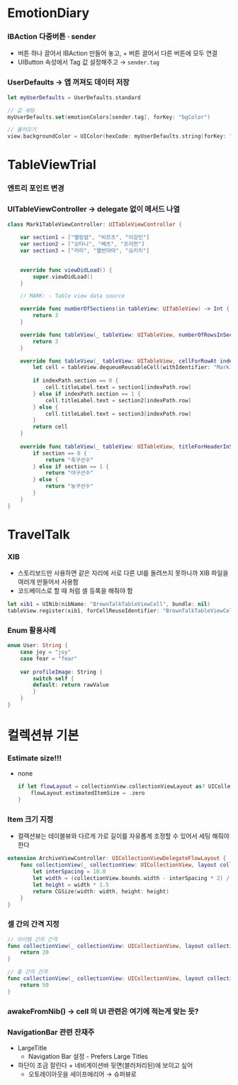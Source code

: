 # EmotionDiary

### IBAction 다중버튼 ∙ sender

- 버튼 하나 끌어서 IBAction 만들어 놓고, + 버튼 끌어서 다른 버튼에 모두 연결
- UIButton 속성에서 Tag 값 설정해주고 → `sender.tag`

### UserDefaults → 앱 꺼져도 데이터 저장

```swift
let myUserDefaults = UserDefaults.standard

// 값 세팅
myUserDefaults.set(emotionColors[sender.tag], forKey: "bgColor")

// 불러오기
view.backgroundColor = UIColor(hexCode: myUserDefaults.string(forKey: "bgColor") ?? originBgColor)
```

# TableViewTrial

### 엔트리 포인트 변경

### UITableViewController → delegate 없이 메서드 나열

```swift
class Mark1TableViewController: UITableViewController {
    
    var section1 = ["벨링엄", "비르츠", "이강인"]
    var section2 = ["오타니", "베츠", "프리먼"]
    var section3 = ["커리", "웸반야마", "요키치"]
    

    override func viewDidLoad() {
        super.viewDidLoad()
    }

    // MARK: - Table view data source

    override func numberOfSections(in tableView: UITableView) -> Int {
        return 3
    }

    override func tableView(_ tableView: UITableView, numberOfRowsInSection section: Int) -> Int {
        return 3
    }

    override func tableView(_ tableView: UITableView, cellForRowAt indexPath: IndexPath) -> UITableViewCell {
        let cell = tableView.dequeueReusableCell(withIdentifier: "Mark1TableViewCell", for: indexPath) as! Mark1TableViewCell
        
        if indexPath.section == 0 {
            cell.titleLabel.text = section1[indexPath.row]
        } else if indexPath.section == 1 {
            cell.titleLabel.text = section2[indexPath.row]
        } else {
            cell.titleLabel.text = section3[indexPath.row]
        }
        return cell
    }
    
    override func tableView(_ tableView: UITableView, titleForHeaderInSection section: Int) -> String? {
        if section == 0 {
            return "축구선수"
        } else if section == 1 {
            return "야구선수"
        } else {
            return "농구선수"
        }
    }
}
```

# TravelTalk

### XIB

- 스토리보드만 사용하면 같은 자리에 서로 다른 UI를 돌려쓰지 못하니까 XIB 파일을 여러개 만들어서 사용함
- 코드베이스로 할 때 처럼 셀 등록을 해줘야 함

```swift
let xib1 = UINib(nibName: "BrownTalkTableViewCell", bundle: nil)
tableView.register(xib1, forCellReuseIdentifier: "BrownTalkTableViewCell")
```

### Enum 활용사례

```swift
enum User: String {
    case joy = "joy"
    case fear = "fear"
    
    var profileImage: String {
        switch self {
        default: return rawValue
        }
    }
}
```

# 컬렉션뷰 기본

### Estimate size!!!

- none
    
    ```swift
    if let flowLayout = collectionView.collectionViewLayout as? UICollectionViewFlowLayout {
        flowLayout.estimatedItemSize = .zero
    }
    ```
    

### Item 크기 지정

- 컬렉션뷰는 테이블뷰와 다르게 가로 길이를 자유롭게 조정할 수 있어서 세팅 해줘야 한다

```swift
extension ArchiveViewController: UICollectionViewDelegateFlowLayout {
    func collectionView(_ collectionView: UICollectionView, layout collectionViewLayout: UICollectionViewLayout, sizeForItemAt indexPath: IndexPath) -> CGSize {
        let interSpacing = 10.0
        let width = (collectionView.bounds.width - interSpacing * 2) / 3
        let height = width * 1.5
        return CGSize(width: width, height: height)
    }
}
```

### 셀 간의 간격 지정

```swift
// 아이템 간의 간격
func collectionView(_ collectionView: UICollectionView, layout collectionViewLayout: UICollectionViewLayout, minimumInteritemSpacingForSectionAt section: Int) -> CGFloat {
    return 20
}

// 줄 간의 간격
func collectionView(_ collectionView: UICollectionView, layout collectionViewLayout: UICollectionViewLayout, minimumLineSpacingForSectionAt section: Int) -> CGFloat {
    return 50
}
```

### awakeFromNib() → cell 의 UI 관련은 여기에 적는게 맞는 듯?

### NavigationBar 관련 잔재주

- LargeTitle
    - Navigation Bar 설정 - Prefers Large Titles
- 하단이 조금 잘린다 + 네비게이션바 뒷면(블러처리된)에 보이고 싶어
    - 오토레이아웃을 세이프에리어 → 슈퍼뷰로
